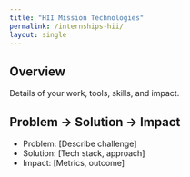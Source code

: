 ```yaml
---
title: "HII Mission Technologies"
permalink: /internships-hii/
layout: single
---
```


## Overview
Details of your work, tools, skills, and impact.

## Problem → Solution → Impact
- Problem: [Describe challenge]
- Solution: [Tech stack, approach]
- Impact: [Metrics, outcome]